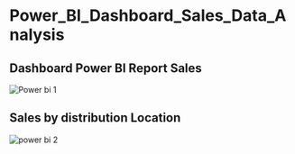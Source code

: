 # Power_BI_Dashboard_Sales_Data_Analysis

## Dashboard Power BI Report Sales

![Power bi 1](https://github.com/user-attachments/assets/6f02b8b5-dbdf-4718-8ccc-a69730f216cc)

## Sales by distribution Location

![power bi 2](https://github.com/user-attachments/assets/00ff35a2-4295-45cd-adb1-2cc0a05b3984)

